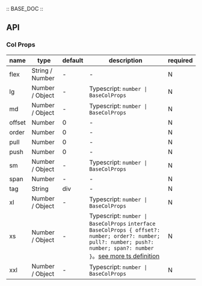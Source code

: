 :: BASE_DOC ::

## API


### Col Props

name | type | default | description | required
-- | -- | -- | -- | --
flex | String / Number | - | \- | N
lg | Number / Object | - | Typescript: `number \| BaseColProps` | N
md | Number / Object | - | Typescript: `number \| BaseColProps` | N
offset | Number | 0 | \- | N
order | Number | 0 | \- | N
pull | Number | 0 | \- | N
push | Number | 0 | \- | N
sm | Number / Object | - | Typescript: `number \| BaseColProps` | N
span | Number | - | \- | N
tag | String | div | \- | N
xl | Number / Object | - | Typescript: `number \| BaseColProps` | N
xs | Number / Object | - | Typescript: `number \| BaseColProps` `interface BaseColProps { offset?: number; order?: number; pull?: number; push?: number; span?: number }`。[see more ts definition](https://github.com/Tencent/tdesign-vue/tree/develop/src/col/type.ts) | N
xxl | Number / Object | - | Typescript: `number \| BaseColProps` | N
